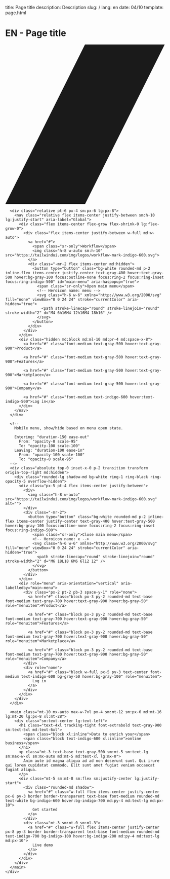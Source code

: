title: Page title
description: Description
slug: /
lang: en
date: 04/10
template: page.html

# EN - Page title

<div class="relative bg-white overflow-hidden">
  <div class="max-w-7xl mx-auto">
    <div class="relative z-10 pb-8 bg-white sm:pb-16 md:pb-20 lg:max-w-2xl lg:w-full lg:pb-28 xl:pb-32">
      <svg class="hidden lg:block absolute right-0 inset-y-0 h-full w-48 text-white transform translate-x-1/2" fill="currentColor" viewBox="0 0 100 100" preserveAspectRatio="none" aria-hidden="true">
        <polygon points="50,0 100,0 50,100 0,100" />
      </svg>

      <div class="relative pt-6 px-4 sm:px-6 lg:px-8">
        <nav class="relative flex items-center justify-between sm:h-10 lg:justify-start" aria-label="Global">
          <div class="flex items-center flex-grow flex-shrink-0 lg:flex-grow-0">
            <div class="flex items-center justify-between w-full md:w-auto">
              <a href="#">
                <span class="sr-only">Workflow</span>
                <img class="h-8 w-auto sm:h-10" src="https://tailwindui.com/img/logos/workflow-mark-indigo-600.svg">
              </a>
              <div class="-mr-2 flex items-center md:hidden">
                <button type="button" class="bg-white rounded-md p-2 inline-flex items-center justify-center text-gray-400 hover:text-gray-500 hover:bg-gray-100 focus:outline-none focus:ring-2 focus:ring-inset focus:ring-indigo-500" id="main-menu" aria-haspopup="true">
                  <span class="sr-only">Open main menu</span>
                  <!-- Heroicon name: menu -->
                  <svg class="h-6 w-6" xmlns="http://www.w3.org/2000/svg" fill="none" viewBox="0 0 24 24" stroke="currentColor" aria-hidden="true">
                    <path stroke-linecap="round" stroke-linejoin="round" stroke-width="2" d="M4 6h16M4 12h16M4 18h16" />
                  </svg>
                </button>
              </div>
            </div>
          </div>
          <div class="hidden md:block md:ml-10 md:pr-4 md:space-x-8">
            <a href="#" class="font-medium text-gray-500 hover:text-gray-900">Product</a>

            <a href="#" class="font-medium text-gray-500 hover:text-gray-900">Features</a>

            <a href="#" class="font-medium text-gray-500 hover:text-gray-900">Marketplace</a>

            <a href="#" class="font-medium text-gray-500 hover:text-gray-900">Company</a>

            <a href="#" class="font-medium text-indigo-600 hover:text-indigo-500">Log in</a>
          </div>
        </nav>
      </div>

      <!--
        Mobile menu, show/hide based on menu open state.

        Entering: "duration-150 ease-out"
          From: "opacity-0 scale-95"
          To: "opacity-100 scale-100"
        Leaving: "duration-100 ease-in"
          From: "opacity-100 scale-100"
          To: "opacity-0 scale-95"
      -->
      <div class="absolute top-0 inset-x-0 p-2 transition transform origin-top-right md:hidden">
        <div class="rounded-lg shadow-md bg-white ring-1 ring-black ring-opacity-5 overflow-hidden">
          <div class="px-5 pt-4 flex items-center justify-between">
            <div>
              <img class="h-8 w-auto" src="https://tailwindui.com/img/logos/workflow-mark-indigo-600.svg" alt="">
            </div>
            <div class="-mr-2">
              <button type="button" class="bg-white rounded-md p-2 inline-flex items-center justify-center text-gray-400 hover:text-gray-500 hover:bg-gray-100 focus:outline-none focus:ring-2 focus:ring-inset focus:ring-indigo-500">
                <span class="sr-only">Close main menu</span>
                <!-- Heroicon name: x -->
                <svg class="h-6 w-6" xmlns="http://www.w3.org/2000/svg" fill="none" viewBox="0 0 24 24" stroke="currentColor" aria-hidden="true">
                  <path stroke-linecap="round" stroke-linejoin="round" stroke-width="2" d="M6 18L18 6M6 6l12 12" />
                </svg>
              </button>
            </div>
          </div>
          <div role="menu" aria-orientation="vertical" aria-labelledby="main-menu">
            <div class="px-2 pt-2 pb-3 space-y-1" role="none">
              <a href="#" class="block px-3 py-2 rounded-md text-base font-medium text-gray-700 hover:text-gray-900 hover:bg-gray-50" role="menuitem">Product</a>

              <a href="#" class="block px-3 py-2 rounded-md text-base font-medium text-gray-700 hover:text-gray-900 hover:bg-gray-50" role="menuitem">Features</a>

              <a href="#" class="block px-3 py-2 rounded-md text-base font-medium text-gray-700 hover:text-gray-900 hover:bg-gray-50" role="menuitem">Marketplace</a>

              <a href="#" class="block px-3 py-2 rounded-md text-base font-medium text-gray-700 hover:text-gray-900 hover:bg-gray-50" role="menuitem">Company</a>
            </div>
            <div role="none">
              <a href="#" class="block w-full px-5 py-3 text-center font-medium text-indigo-600 bg-gray-50 hover:bg-gray-100" role="menuitem">
                Log in
              </a>
            </div>
          </div>
        </div>
      </div>

      <main class="mt-10 mx-auto max-w-7xl px-4 sm:mt-12 sm:px-6 md:mt-16 lg:mt-20 lg:px-8 xl:mt-28">
        <div class="sm:text-center lg:text-left">
          <h1 class="text-4xl tracking-tight font-extrabold text-gray-900 sm:text-5xl md:text-6xl">
            <span class="block xl:inline">Data to enrich your</span>
            <span class="block text-indigo-600 xl:inline">online business</span>
          </h1>
          <p class="mt-3 text-base text-gray-500 sm:mt-5 sm:text-lg sm:max-w-xl sm:mx-auto md:mt-5 md:text-xl lg:mx-0">
            Anim aute id magna aliqua ad ad non deserunt sunt. Qui irure qui lorem cupidatat commodo. Elit sunt amet fugiat veniam occaecat fugiat aliqua.
          </p>
          <div class="mt-5 sm:mt-8 sm:flex sm:justify-center lg:justify-start">
            <div class="rounded-md shadow">
              <a href="#" class="w-full flex items-center justify-center px-8 py-3 border border-transparent text-base font-medium rounded-md text-white bg-indigo-600 hover:bg-indigo-700 md:py-4 md:text-lg md:px-10">
                Get started
              </a>
            </div>
            <div class="mt-3 sm:mt-0 sm:ml-3">
              <a href="#" class="w-full flex items-center justify-center px-8 py-3 border border-transparent text-base font-medium rounded-md text-indigo-700 bg-indigo-100 hover:bg-indigo-200 md:py-4 md:text-lg md:px-10">
                Live demo
              </a>
            </div>
          </div>
        </div>
      </main>
    </div>
  </div>
  <div class="lg:absolute lg:inset-y-0 lg:right-0 lg:w-1/2">
    <img class="h-56 w-full object-cover sm:h-72 md:h-96 lg:w-full lg:h-full" src="https://images.unsplash.com/photo-1551434678-e076c223a692?ixlib=rb-1.2.1&ixid=eyJhcHBfaWQiOjEyMDd9&auto=format&fit=crop&w=2850&q=80" alt="">
  </div>
</div>
